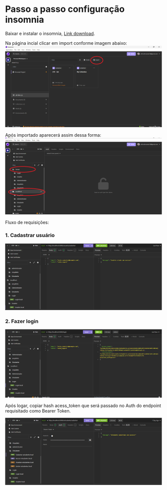 # Passo a passo configuração insomnia

Baixar e instalar o insomnia, [Link download](https://insomnia.rest/download).

Na página incial clicar em import
conforme imagem abaixo:
![insomnia inicial.png](fotos%2Finsomnia%20inicial.png)

Após importado aparecerá assim dessa forma:
![insomnia collections.png](fotos%2Finsomnia%20collections.png)

Fluxo de requisições:

### 1. Cadastrar usuário
![Cadastro usuario.png](fotos%2FCadastro%20usuario.png)

### 2. Fazer login
![Login.png](fotos%2FLogin.png)

Após logar, copiar hash acess_token que será passado no Auth do endpoint requisitado como Bearer Token.

![Autenticar.png](fotos%2FAutenticar.png)
